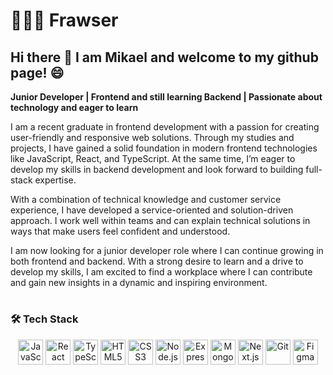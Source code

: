 # 👨🏻‍💻 Frawser

## Hi there 👋 I am Mikael and welcome to my github page! 😄

**Junior Developer | Frontend and still learning Backend | Passionate about technology and eager to learn**

I am a recent graduate in frontend development with a passion for creating user-friendly and responsive web solutions. Through my studies and projects, I have gained a solid foundation in modern frontend technologies like JavaScript, React, and TypeScript. At the same time, I’m eager to develop my skills in backend development and look forward to building full-stack expertise.

With a combination of technical knowledge and customer service experience, I have developed a service-oriented and solution-driven approach. I work well within teams and can explain technical solutions in ways that make users feel confident and understood.

I am now looking for a junior developer role where I can continue growing in both frontend and backend. With a strong desire to learn and a drive to develop my skills, I am excited to find a workplace where I can contribute and gain new insights in a dynamic and inspiring environment.

#

### 🛠 Tech Stack

<p align="center">
  <img src="https://cdn.jsdelivr.net/gh/devicons/devicon/icons/javascript/javascript-original.svg" width="40" height="40" alt="JavaScript" />
  <img src="https://cdn.jsdelivr.net/gh/devicons/devicon/icons/react/react-original.svg" width="40" height="40" alt="React" />
  <img src="https://cdn.jsdelivr.net/gh/devicons/devicon/icons/typescript/typescript-original.svg" width="40" height="40" alt="TypeScript" />
  <img src="https://cdn.jsdelivr.net/gh/devicons/devicon/icons/html5/html5-original.svg" width="40" height="40" alt="HTML5" />
  <img src="https://cdn.jsdelivr.net/gh/devicons/devicon/icons/css3/css3-original.svg" width="40" height="40" alt="CSS3" />
  <img src="https://cdn.jsdelivr.net/gh/devicons/devicon/icons/nodejs/nodejs-original.svg" width="40" height="40" alt="Node.js" />
  <img src="https://cdn.jsdelivr.net/gh/devicons/devicon/icons/express/express-original.svg" width="40" height="40" alt="Express.js" />
  <img src="https://cdn.jsdelivr.net/gh/devicons/devicon/icons/mongodb/mongodb-original.svg" width="40" height="40" alt="MongoDB" />
  <img src="https://cdn.jsdelivr.net/gh/devicons/devicon/icons/nextjs/nextjs-original.svg" width="40" height="40" alt="Next.js" />
  <img src="https://cdn.jsdelivr.net/gh/devicons/devicon/icons/git/git-original.svg" width="40" height="40" alt="Git" />
  <img src="https://cdn.jsdelivr.net/gh/devicons/devicon/icons/figma/figma-original.svg" width="40" height="40" alt="Figma" />
</p>


#
